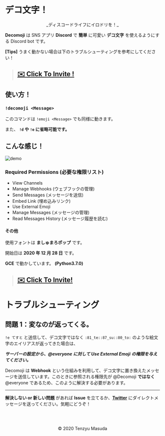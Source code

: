 <!-- @format -->

# デコ文字！

<p align="center">_ディスコードライフにイロドリを！_</p>

**Decomoji** は SNS アプリ **Discord** で **簡単** に可愛い **デコ文字** を使えるようにする Discord bot です。

**[Tips]** うまく動かない場合は下のトラブルシューティングを参考にしてください！

> ## **[✉️ Click To Invite !](https://discord.com/api/oauth2/authorize?client_id=792956411248246796&permissions=537226240&scope=bot)**

## 使い方！

### `!decomoji <Message>`

このコマンドは `!emoji <Message>` でも同様に動きます。

また、 **`!d` や `!e` に省略可能です。**

## こんな感じ！

![demo](https://cdn.discordapp.com/attachments/752286472383758416/793070793893347328/demo.gif)

### Required Permissions (必要な権限リスト)

- View Channels
- Manage Webhooks (ウェブフックの管理)
- Send Messages (メッセージを送信)
- Embed Link (埋め込みリンク)
- Use External Emoji
- Manage Messages (メッセージの管理)
- Read Messages History (メッセージ履歴を読む)

#### その他

使用フォントは **ましゅまろポップ** です。

開始日は **2020 年 12 月 28 日** です。

**GCE** で動かしています。 **(Python3.7.0)**

> ## **[✉️ Click To Invite!](https://discord.com/api/oauth2/authorize?client_id=792956411248246796&permissions=537226240&scope=bot)**

# トラブルシューティング

## 問題 1：変なのが返ってくる。

`!e てすと` と送信して、デコ文字ではなく `:81_te::87_su::80_to:` のような絵文字のエイリアスが返ってきた場合は、

_**サーバーの設定から、@everyone に対して Use External Emoji の権限を与えてください。**_

Decomoji は **Webhook** という仕組みを利用して、デコ文字に置き換えたメッセージを送信しています。このときに参照される権限先が @Decomoji **ではなく** @everyone であるため、このように解決する必要があります。

<hr />

**解決しない or 新しい問題** があれば **Issue** を立てるか、**[Twitter](https://twitter.com/tenzyumasuda)** にダイレクトメッセージを送ってください。気軽にどうぞ！

<br />

<br />

<p align="center">©️ 2020 Tenzyu Masuda</p>

<br />

<br />
